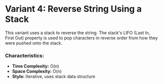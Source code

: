 # Variant 4: Reverse String Using a Stack

This variant uses a stack to reverse the string. The stack's LIFO (Last In, First Out) property is used to pop characters in reverse order from how they were pushed onto the stack.

### Characteristics:
- **Time Complexity:** O(n)
- **Space Complexity:** O(n)
- **Style:** Iterative, uses stack data structure
